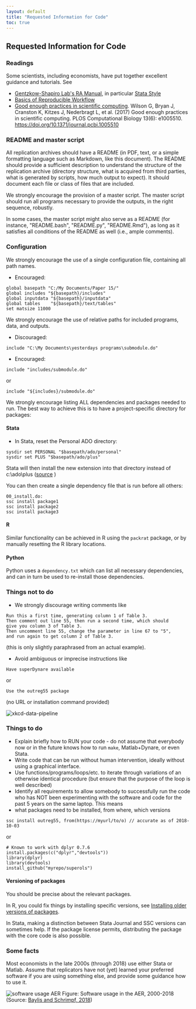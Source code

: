 ```yaml
---
layout: default
title: "Requested Information for Code"
toc: true
---
```

## Requested Information for Code

### Readings
Some scientists, including economists, have put together excellent guidance and tutorials. See
- [Gentzkow-Shapiro Lab's RA Manual](https://github.com/gslab-econ/ra-manual/wiki/Getting-Started), in particular [Stata Style](https://github.com/gslab-econ/ra-manual/wiki/Stata)
- [Basics of Reproducible Workflow](https://www.practicereproducibleresearch.org/core-chapters/3-basic.html)
- [Good enough practices in scientific computing](https://doi.org/10.1371/journal.pcbi.1005510 "Good enough practices in scientific computing."). Wilson G, Bryan J, Cranston K, Kitzes J, Nederbragt L, et al. (2017) Good enough practices in scientific computing. PLOS Computational Biology 13(6): e1005510. https://doi.org/10.1371/journal.pcbi.1005510

### README and master script
All replication archives should have a README (in PDF, text, or a simple formatting language such as Markdown, like this document). The README should provide a sufficient description to understand the structure of the replication archive (directory structure, what is acquired from third parties, what is generated by scripts, how much output to expect). It should document each file or class of files that are included.

We strongly encourage the provision of a master script. The master script should run all programs necessary to provide the outputs, in the right sequence, robustly.

In some cases, the master script might also serve as a README (for instance, "README.bash", "README.py", "README.Rmd"), as long as it satisfies all conditions of the README as well (i.e., ample comments).

### Configuration

We strongly encourage the use of a single configuration file, containing all path names. 
- Encouraged:
```
global basepath "C:/My Documents/Paper 15/"
global includes "${basepath}/includes"
global inputdata "${basepath}/inputdata"
global tables    "${basepath}/text/tables"
set matsize 11000
```

We strongly encourage the use of relative paths for included programs, data, and outputs.
- Discouraged:
```
include "C:\My Documents\yesterdays programs\submodule.do"
```
- Encouraged:
```
include "includes/submodule.do"
```
or
```
include "${includes}/submodule.do"
```

We strongly encourage listing ALL dependencies and packages needed to run. The best way to achieve this is to have a project-specific directory for packages:
#### Stata
- In Stata, reset the Personal ADO directory:
```
sysdir set PERSONAL "$basepath/ado/personal"
sysdir set PLUS "$basepath/ado/plus"
```

Stata will then install the new extension into that directory instead of c:\ado\plus ([source](https://www.stata.com/support/faqs/programming/personal-ado-directory/) )

You can then create a single dependency file that is run before all others:
```
00_install.do:
ssc install package1
ssc install package2
ssc install package3
```
#### R
Similar functionality can be achieved in R using the `packrat` package, or by manually resetting the R library locations.

#### Python
Python uses a `dependency.txt` which can list all necessary dependencies, and can in turn be used to re-install those dependencies.

### Things not to do
-  We strongly discourage writing comments like
```
Run this a first time, generating column 1 of Table 3.
Then comment out line 55, then run a second time, which should
give you column 3 of Table 3.
Then uncomment line 55, change the parameter in line 67 to "5",
and run again to get column 2 of Table 3.
```
(this is only slightly paraphrased from an actual example).
-  Avoid ambiguous or imprecise instructions  like
```
Have superDynare available
```
or
```
Use the outreg55 package
```
(no URL or installation command provided)

![xkcd-data-pipeline](https://imgs.xkcd.com/comics/data_pipeline.png)

### Things to do
- Explain briefly how to RUN your code - do not assume that everybody now or in the future knows how to run `make`, Matlab+Dynare, or even Stata.
-  Write code that can be run without human intervention, ideally without using a graphical interface.
-  Use functions/programs/loops/etc. to iterate through variations of an otherwise identical procedure (but ensure that the purpose of the loop is well described)
-  Identify all requirements to allow somebody to successfully run the code who has NOT been experimenting with the software and code for the past 5 years on the same laptop. This means
  -  what packages need to be installed, from where, which versions
  ```{stata}
  ssc install outreg55, from(https://myurl/to/o) // accurate as of 2018-10-03
  ```
  or
  ```{r}
  # Known to work with dplyr 0.7.6
  install.packages(c("dplyr","devtools"))
  library(dplyr)
  library(devtools)
  install_github("myrepo/superols")
  ```

#### Versioning of packages
You should be precise about the relevant packages. 

In R, you could fix things by installing specific versions, see [Installing older versions of packages](https://support.rstudio.com/hc/en-us/articles/219949047-Installing-older-versions-of-packages).

In Stata, making a distinction between Stata Journal and SSC versions can sometimes help. If the package license permits, distributing the package with the core code is also possible.

### Some facts
Most economists in the late 2000s (through 2018) use either Stata or Matlab. Assume that replicators have not (yet) learned your preferred software if you are using something else, and provide some guidance how to use it.

![software usage AER](https://raw.githubusercontent.com/pbaylis/econ-program-usage-data/master/aer_programs_by_year.png)
Figure: Software usage in the AER, 2000-2018 (Source: [Baylis and Schrimpf, 2018](http://doi.org/10.5281/zenodo.1453556))



